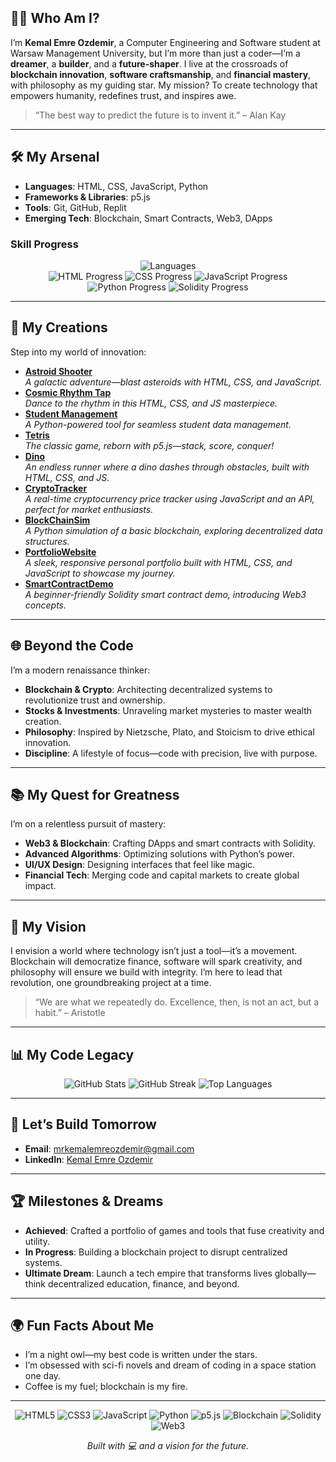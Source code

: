 
## 👨‍💻 Who Am I?

I’m **Kemal Emre Ozdemir**, a Computer Engineering and Software student at Warsaw Management University, but I’m more than just a coder—I’m a **dreamer**, a **builder**, and a **future-shaper**. I live at the crossroads of **blockchain innovation**, **software craftsmanship**, and **financial mastery**, with philosophy as my guiding star. My mission? To create technology that empowers humanity, redefines trust, and inspires awe.

> “The best way to predict the future is to invent it.” – Alan Kay

---

## 🛠️ My Arsenal

- **Languages**: HTML, CSS, JavaScript, Python  
- **Frameworks & Libraries**: p5.js  
- **Tools**: Git, GitHub, Replit  
- **Emerging Tech**: Blockchain, Smart Contracts, Web3, DApps  

### Skill Progress
<div align="center">
  <img src="https://skillicons.dev/icons?i=html,css,js,python" alt="Languages"><br>
  <img src="https://progress-bar.dev/90/?title=HTML" alt="HTML Progress">
  <img src="https://progress-bar.dev/85/?title=CSS" alt="CSS Progress">
  <img src="https://progress-bar.dev/80/?title=JavaScript" alt="JavaScript Progress">
  <img src="https://progress-bar.dev/75/?title=Python" alt="Python Progress">
  <img src="https://progress-bar.dev/70/?title=Solidity" alt="Solidity Progress">
</div>

---

## 🚀 My Creations

Step into my world of innovation:  
- **[Astroid Shooter](https://replit.com/@mrkemalemreozde/astroid-shooter)**  
  *A galactic adventure—blast asteroids with HTML, CSS, and JavaScript.*  
- **[Cosmic Rhythm Tap](https://replit.com/@mrkemalemreozde/cosmic-rhythm-tap)**  
  *Dance to the rhythm in this HTML, CSS, and JS masterpiece.*  
- **[Student Management](https://replit.com/@mrkemalemreozde/StudentManagement)**  
  *A Python-powered tool for seamless student data management.*  
- **[Tetris](https://replit.com/@mrkemalemreozde/Tetris)**  
  *The classic game, reborn with p5.js—stack, score, conquer!*  
- **[Dino](https://replit.com/@mrkemalemreozde/Dino)**  
  *An endless runner where a dino dashes through obstacles, built with HTML, CSS, and JS.*  
- **[CryptoTracker](https://replit.com/@mrkemalemreozde/CryptoTracker)**  
  *A real-time cryptocurrency price tracker using JavaScript and an API, perfect for market enthusiasts.*  
- **[BlockChainSim](https://replit.com/@mrkemalemreozde/BlockChainSim)**  
  *A Python simulation of a basic blockchain, exploring decentralized data structures.*  
- **[PortfolioWebsite](https://replit.com/@mrkemalemreozde/PortfolioWebsite)**  
  *A sleek, responsive personal portfolio built with HTML, CSS, and JavaScript to showcase my journey.*  
- **[SmartContractDemo](https://replit.com/@mrkemalemreozde/SmartContractDemo)**  
  *A beginner-friendly Solidity smart contract demo, introducing Web3 concepts.*  

---

## 🌐 Beyond the Code

I’m a modern renaissance thinker:  
- **Blockchain & Crypto**: Architecting decentralized systems to revolutionize trust and ownership.  
- **Stocks & Investments**: Unraveling market mysteries to master wealth creation.  
- **Philosophy**: Inspired by Nietzsche, Plato, and Stoicism to drive ethical innovation.  
- **Discipline**: A lifestyle of focus—code with precision, live with purpose.  

---

## 📚 My Quest for Greatness

I’m on a relentless pursuit of mastery:  
- **Web3 & Blockchain**: Crafting DApps and smart contracts with Solidity.  
- **Advanced Algorithms**: Optimizing solutions with Python’s power.  
- **UI/UX Design**: Designing interfaces that feel like magic.  
- **Financial Tech**: Merging code and capital markets to create global impact.  

---

## 🌟 My Vision

I envision a world where technology isn’t just a tool—it’s a movement. Blockchain will democratize finance, software will spark creativity, and philosophy will ensure we build with integrity. I’m here to lead that revolution, one groundbreaking project at a time.

> “We are what we repeatedly do. Excellence, then, is not an act, but a habit.” – Aristotle

---


## 📊 My Code Legacy

<div align="center">
  <img src="https://github-readme-stats.vercel.app/api?username=mrkemalemreozde&show_icons=true&theme=dracula&hide_border=true" alt="GitHub Stats">
  <img src="https://github-readme-streak-stats.herokuapp.com/?user=mrkemalemreozde&theme=dracula&hide_border=true" alt="GitHub Streak">
  <img src="https://github-readme-stats.vercel.app/api/top-langs/?username=mrkemalemreozde&layout=compact&theme=dracula&hide_border=true" alt="Top Languages">
</div>

---

## 📡 Let’s Build Tomorrow

- **Email**: [mrkemalemreozdemir@gmail.com](mailto:mrkemalemreozdemir@gmail.com)  
- **LinkedIn**: [Kemal Emre Ozdemir](https://www.linkedin.com/in/kemal-emre-ozdemir/)  


---

## 🏆 Milestones & Dreams

- **Achieved**: Crafted a portfolio of games and tools that fuse creativity and utility.  
- **In Progress**: Building a blockchain project to disrupt centralized systems.  
- **Ultimate Dream**: Launch a tech empire that transforms lives globally—think decentralized education, finance, and beyond.  

---

## 🌍 Fun Facts About Me

- I’m a night owl—my best code is written under the stars.  
- I’m obsessed with sci-fi novels and dream of coding in a space station one day.  
- Coffee is my fuel; blockchain is my fire.  

---

<div align="center">
  <img src="https://img.shields.io/badge/-HTML5-E34F26?style=flat-square&logo=html5&logoColor=white" alt="HTML5">
  <img src="https://img.shields.io/badge/-CSS3-1572B6?style=flat-square&logo=css3" alt="CSS3">
  <img src="https://img.shields.io/badge/-JavaScript-F7DF1E?style=flat-square&logo=javascript&logoColor=black" alt="JavaScript">
  <img src="https://img.shields.io/badge/-Python-3776AB?style=flat-square&logo=python&logoColor=white" alt="Python">
  <img src="https://img.shields.io/badge/-p5.js-333333?style=flat-square&logo=p5.js" alt="p5.js">
  <img src="https://img.shields.io/badge/-Blockchain-000000?style=flat-square&logo=bitcoin&logoColor=orange" alt="Blockchain">
  <img src="https://img.shields.io/badge/-Solidity-363636?style=flat-square&logo=solidity&logoColor=white" alt="Solidity">
  <img src="https://img.shields.io/badge/-Web3-FF4500?style=flat-square&logo=web3.js&logoColor=white" alt="Web3">
</div>

<div align="center">
  <p><em>Built with 💻 and a vision for the future.</em></p>
</div>
